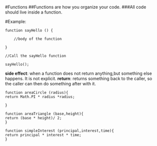 
#Functions
##Functions are how you organize your code. 
###All code should live inside a function.

#Example: 

	function sayHello () { 

		//body of the function 
	
	}

	//Call the sayHello function

	sayHello();


**side effect**: when a function does not return anything,but something else happens. It is  not explicit. 
**return**: returns something back to the caller, so the caller can then do something after with it. 


	function areaCircle (radius){
	return Math.PI * radius *radius;

	}

	function areaTriangle (base,height){
	return (base * height)/ 2; 
	}

	function simpleInterest (principal,interest,time){
	return principal * interest * time;
	}
